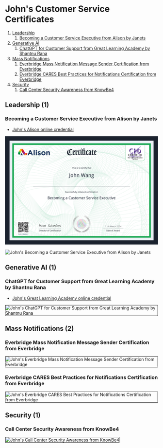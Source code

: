# John's Customer Service Certificates
1. [Leadership](#leadership-1)
    1. [Becoming a Customer Service Executive from Alison by Janets](#becoming-a-customer-service-executive-from-alison-by-janets)
1. [Generative AI](#generative-ai-1)
    1. [ChatGPT for Customer Support from Great Learning Academy by Shantnu Rana](#chatgpt-for-customer-support-from-great-learning-academy-by-shantnu-rana)
1. [Mass Notifications](#mass-notifications-2)
    1. [Everbridge Mass Notification Message Sender Certification from Everbridge](#everbridge-mass-notification-message-sender-certification-from-everbridge)
    1. [Everbridge CARES Best Practices for Notifications Certification from Everbridge](#everbridge-cares-best-practices-for-notifications-certification-from-everbridge)
1. [Security](#security-1)
    1. [Call Center Security Awareness from KnowBe4](#call-center-security-awareness-from-knowbe4)
## Leadership (1)
### Becoming a Customer Service Executive from Alison by Janets
* [John's Alison online credential](https://alison.com/certification/check/2y10Q606CDG642cBw9NHeN4A9Ba5Y5rDn3FfmuK1oCKHvviA7vpvQ5W)

![John's Becoming a Customer Service Executive from Alison by Janets](cert_customer-service_becoming-a-customer-service-executive_alison_cert-5349-37486854_2024-03-11.png)

![John's Becoming a Customer Service Executive from Alison by Janets](cert_customer-service_becoming-a-customer-service-executive_alison_2024-03-11_transcript_pg1.png)

## Generative AI (1)
### ChatGPT for Customer Support from Great Learning Academy by Shantnu Rana
* [John's Great Learning Academy online credential](https://verify.mygreatlearning.com/verify/ACUMRVJG)

<img src="../cert_ai_chatgpt-for-customer-service_greatlearning_2024-03-12.jpg" alt="John's ChatGPT for Customer Support from Great Learning Academy by Shantnu Rana" style="border:1px solid #000000" />

## Mass Notifications (2)
### Everbridge Mass Notification Message Sender Certification from Everbridge

<img src="../cert_communications_everbridge_mass-notification-message-sender-certification_2014-12-06_cert-DC8F-2A3C-25BF-4C11.png" alt="John's Everbridge Mass Notification Message Sender Certification from Everbridge" style="border:1px solid #000000" />

### Everbridge CARES Best Practices for Notifications Certification from Everbridge

<img src="../cert_communications_everbridge_cares-best-practices-for-notifications-certification_20141211_cert-2881-3F9A-7A68-4CBD.png" alt="John's Everbridge CARES Best Practices for Notifications Certification from Everbridge" style="border:1px solid #000000" />

## Security (1)
### Call Center Security Awareness from KnowBe4

<img src="../cert_infosec_call-center-security-awareness_knowbe4_2024-06-03.png" alt="John's Call Center Security Awareness from KnowBe4" style="border:1px solid #000000" />

